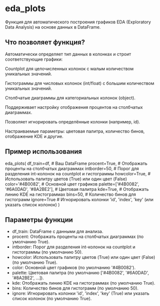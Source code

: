 # eda_plots

Функция для автоматического построения графиков EDA (Exploratory Data Analysis) на основе данных в DataFrame.

## Что позволяет функция?

Автоматически определяет тип данных в колонках и строит соответствующие графики:

Countplot для целочисленных колонок с малым количеством уникальных значений.

Гистограммы для числовых колонок (int/float) с большим количеством уникальных значений.

Столбчатые диаграммы для категориальных колонок (object).

Поддерживает настройку отображения процентов на столбчатых диаграммах.

Позволяет игнорировать определённые колонки (например, id).

Настраиваемые параметры: цветовая палитра, количество бинов, отображение KDE и другие.

## Пример использования

eda_plots(
    df_train=df,  # Ваш DataFrame
    procent=True,  # Отображать проценты на столбчатых диаграммах
    intborder=50,  # Порог для разделения int-колонок на countplot и гистограммы
    howcolor=True,  # Использовать палитру цветов (True) или один цвет (False)
    color='#4B0082',  # Основной цвет графиков
    palette=['#4B0082', '#6A0DAD', '#8A2BE2'],  # Цветовая палитра
    kde=True,  # Отображать линию KDE на гистограммах
    bins=50,  # Количество бинов для гистограмм
    ignore=True  # Игнорировать колонки 'id', 'index', 'key' (или указать список колонок)
)

## Параметры функции

- df_train: DataFrame с данными для анализа.
- procent: Отображать проценты на столбчатых диаграммах (по умолчанию True).
- intborder: Порог для разделения int-колонок на countplot и гистограммы (по умолчанию 50).
- howcolor: Использовать палитру цветов (True) или один цвет (False) (по умолчанию True).
- color: Основной цвет графиков (по умолчанию '#4B0082').
- palette: Цветовая палитра (по умолчанию ['#4B0082', '#6A0DAD', '#8A2BE2', ...]).
- kde: Отображать линию KDE на гистограммах (по умолчанию True).
- bins: Количество бинов для гистограмм (по умолчанию 50).
- ignore: Игнорировать колонки 'id', 'index', 'key' (True) или указать список колонок (по умолчанию True).
